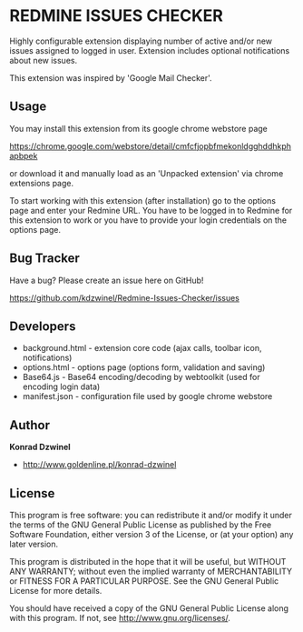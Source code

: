 REDMINE ISSUES CHECKER
======================

Highly configurable extension displaying number of active and/or new issues assigned to logged in user. Extension includes optional notifications about new issues.

This extension was inspired by 'Google Mail Checker'.

Usage
-----

You may install this extension from its google chrome webstore page

https://chrome.google.com/webstore/detail/cmfcfjopbfmekonldgghddhkphapbpek

or download it and manually load as an 'Unpacked extension' via chrome extensions page.

To start working with this extension (after installation) go to the options page and enter your Redmine URL. You have to be logged in to Redmine for this extension to work or you have to provide your login credentials on the options page.

Bug Tracker
-----------

Have a bug? Please create an issue here on GitHub!

https://github.com/kdzwinel/Redmine-Issues-Checker/issues

Developers
----------
+ background.html - extension core code (ajax calls, toolbar icon, notifications)
+ options.html - options page (options form, validation and saving)
+ Base64.js - Base64 encoding/decoding by webtoolkit (used for encoding login data)
+ manifest.json - configuration file used by google chrome webstore

Author
------

**Konrad Dzwinel**

+ http://www.goldenline.pl/konrad-dzwinel

License
-------

This program is free software: you can redistribute it and/or modify
it under the terms of the GNU General Public License as published by
the Free Software Foundation, either version 3 of the License, or
(at your option) any later version.

This program is distributed in the hope that it will be useful,
but WITHOUT ANY WARRANTY; without even the implied warranty of
MERCHANTABILITY or FITNESS FOR A PARTICULAR PURPOSE.  See the
GNU General Public License for more details.

You should have received a copy of the GNU General Public License
along with this program.  If not, see <http://www.gnu.org/licenses/>.